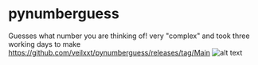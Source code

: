 # pynumberguess
Guesses what number you are thinking of!
very "complex" and took three working days to make
https://github.com/veilxxt/pynumberguess/releases/tag/Main
![alt text](https://files.catbox.moe/8v3fup.gif)
